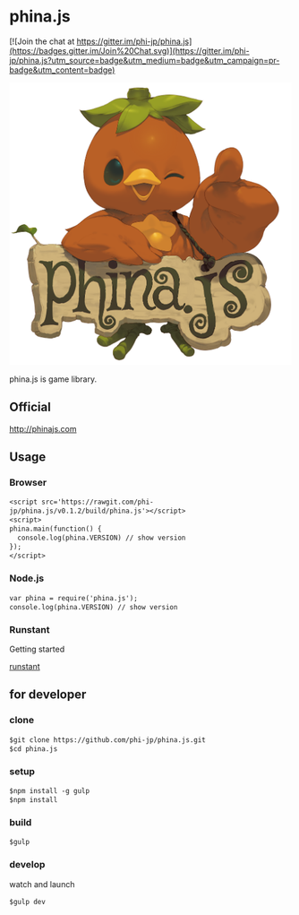 # phina.js

[![Join the chat at https://gitter.im/phi-jp/phina.js](https://badges.gitter.im/Join%20Chat.svg)](https://gitter.im/phi-jp/phina.js?utm_source=badge&utm_medium=badge&utm_campaign=pr-badge&utm_content=badge)

![image](logo.png)

phina.js is game library.

## Official

http://phinajs.com


## Usage

### Browser

```
<script src='https://rawgit.com/phi-jp/phina.js/v0.1.2/build/phina.js'></script>
<script>
phina.main(function() {
  console.log(phina.VERSION) // show version
});
</script>
```

### Node.js

```
var phina = require('phina.js');
console.log(phina.VERSION) // show version
```

### Runstant

Getting started

[runstant](http://goo.gl/xgyU6f)



## for developer

### clone

```
$git clone https://github.com/phi-jp/phina.js.git
$cd phina.js
```

### setup

```
$npm install -g gulp
$npm install
```

### build

```
$gulp
```

### develop

watch and launch

```
$gulp dev
```
